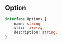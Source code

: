 ## Option
```ts
interface Options {
    name: string;
    alias: string;
    description: string;
}
```

